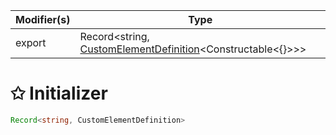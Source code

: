 | Modifier(s)                            | Type                     |
|----------------------------------------|--------------------------|
| export | Record&lt;string, [CustomElementDefinition](/runtime/resources/class/custom-element/customelementdefinition.md)&lt;Constructable&lt;{}&gt;&gt;&gt; |

# &#10025; Initializer

```ts
Record<string, CustomElementDefinition>
```
